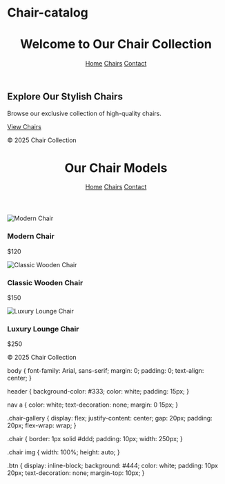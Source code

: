 # Chair-catalog
<!DOCTYPE html>
<html lang="en">
<head>
    <meta charset="UTF-8">
    <meta name="viewport" content="width=device-width, initial-scale=1.0">
    <title>Chair Collection</title>
    <link rel="stylesheet" href="styles.css">
</head>
<body>
    <header>
        <h1>Welcome to Our Chair Collection</h1>
        <nav>
            <a href="index.html">Home</a>
            <a href="chairs.html">Chairs</a>
            <a href="contact.html">Contact</a>
        </nav>
    </header>
    <section>
        <h2>Explore Our Stylish Chairs</h2>
        <p>Browse our exclusive collection of high-quality chairs.</p>
        <a href="chairs.html" class="btn">View Chairs</a>
    </section>
    <footer>
        <p>&copy; 2025 Chair Collection</p>
    </footer>
</body>
</html>

<!DOCTYPE html>
<html lang="en">
<head>
    <meta charset="UTF-8">
    <meta name="viewport" content="width=device-width, initial-scale=1.0">
    <title>Our Chairs</title>
    <link rel="stylesheet" href="styles.css">
</head>
<body>
    <header>
        <h1>Our Chair Models</h1>
        <nav>
            <a href="index.html">Home</a>
            <a href="chairs.html">Chairs</a>
            <a href="contact.html">Contact</a>
        </nav>
    </header>
    <section class="chair-gallery">
        <div class="chair">
            <img src="chair1.jpg" alt="Modern Chair">
            <h3>Modern Chair</h3>
            <p>$120</p>
        </div>
        <div class="chair">
            <img src="chair2.jpg" alt="Classic Wooden Chair">
            <h3>Classic Wooden Chair</h3>
            <p>$150</p>
        </div>
        <div class="chair">
            <img src="chair3.jpg" alt="Luxury Lounge Chair">
            <h3>Luxury Lounge Chair</h3>
            <p>$250</p>
        </div>
    </section>
    <footer>
        <p>&copy; 2025 Chair Collection</p>
    </footer>
</body>
</html>

body {
    font-family: Arial, sans-serif;
    margin: 0;
    padding: 0;
    text-align: center;
}

header {
    background-color: #333;
    color: white;
    padding: 15px;
}

nav a {
    color: white;
    text-decoration: none;
    margin: 0 15px;
}

.chair-gallery {
    display: flex;
    justify-content: center;
    gap: 20px;
    padding: 20px;
    flex-wrap: wrap;
}

.chair {
    border: 1px solid #ddd;
    padding: 10px;
    width: 250px;
}

.chair img {
    width: 100%;
    height: auto;
}

.btn {
    display: inline-block;
    background: #444;
    color: white;
    padding: 10px 20px;
    text-decoration: none;
    margin-top: 10px;
}

